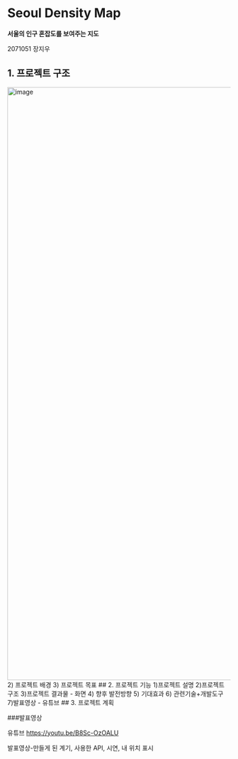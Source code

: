 # Seoul Density Map


**서울의 인구 혼잡도를 보여주는 지도**


 2071051 장지우

## 1. 프로젝트 구조
<img width="1335" alt="image" src="https://github.com/j-jiu/SeoulDensity/assets/143875650/7ac8614c-f784-4978-ae60-2ccc9dc4c2cd">
	2) 프로젝트 배경
	3) 프로젝트 목표
## 2. 프로젝트 기능
	1)프로젝트 설명
	2)프로젝트 구조
	3)프로젝트 결과물 - 화면
	4) 향후 발전방향
	5) 기대효과
	6) 관련기술+개발도구
	7)발표영상 - 유튜브
 ## 3. 프로젝트 계획


###발표영상

유튜브
<https://youtu.be/B8Sc-OzOALU>



발표영상-만들게 된 계기, 사용한 API, 시연,
내 위치 표시
